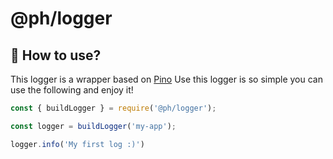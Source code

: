 # @ph/logger

## 🤔 How to use?

This logger is a wrapper based on [Pino](https://github.com/pinojs/pino) Use this logger is so simple you can use the following and enjoy it!

```javascript
const { buildLogger } = require('@ph/logger');

const logger = buildLogger('my-app');

logger.info('My first log :)')
```

